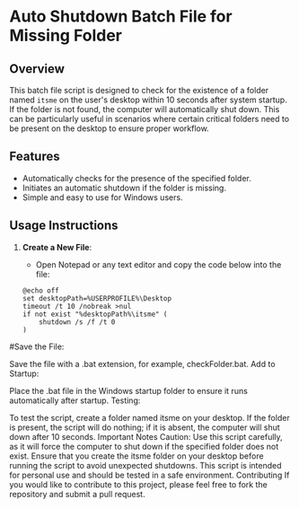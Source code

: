 # Auto Shutdown Batch File for Missing Folder

## Overview
This batch file script is designed to check for the existence of a folder named `itsme` on the user's desktop within 10 seconds after system startup. If the folder is not found, the computer will automatically shut down. This can be particularly useful in scenarios where certain critical folders need to be present on the desktop to ensure proper workflow.

## Features
- Automatically checks for the presence of the specified folder.
- Initiates an automatic shutdown if the folder is missing.
- Simple and easy to use for Windows users.

## Usage Instructions
1. **Create a New File**:
   - Open Notepad or any text editor and copy the code below into the file:

   ```batch
   @echo off
   set desktopPath=%USERPROFILE%\Desktop
   timeout /t 10 /nobreak >nul
   if not exist "%desktopPath%\itsme" (
       shutdown /s /f /t 0
   )

#Save the File:

Save the file with a .bat extension, for example, checkFolder.bat.
Add to Startup:

Place the .bat file in the Windows startup folder to ensure it runs automatically after startup.
Testing:

To test the script, create a folder named itsme on your desktop. If the folder is present, the script will do nothing; if it is absent, the computer will shut down after 10 seconds.
Important Notes
Caution: Use this script carefully, as it will force the computer to shut down if the specified folder does not exist. Ensure that you create the itsme folder on your desktop before running the script to avoid unexpected shutdowns.
This script is intended for personal use and should be tested in a safe environment.
Contributing
If you would like to contribute to this project, please feel free to fork the repository and submit a pull request.
